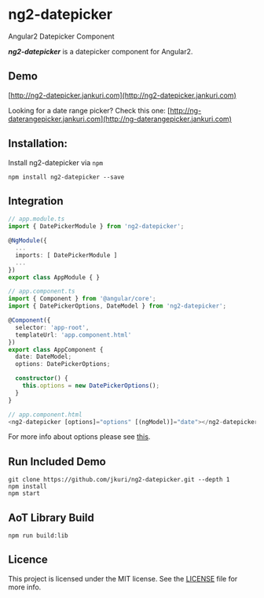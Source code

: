 # ng2-datepicker
Angular2 Datepicker Component

***ng2-datepicker*** is a datepicker component for Angular2.

## Demo

[http://ng2-datepicker.jankuri.com](http://ng2-datepicker.jankuri.com)

Looking for a date range picker? Check this one: [http://ng-daterangepicker.jankuri.com](http://ng-daterangepicker.jankuri.com)

## Installation:

Install ng2-datepicker via `npm`

````shell
npm install ng2-datepicker --save
````

## Integration

```ts
// app.module.ts
import { DatePickerModule } from 'ng2-datepicker';

@NgModule({
  ...
  imports: [ DatePickerModule ]
  ...
})
export class AppModule { }

// app.component.ts
import { Component } from '@angular/core';
import { DatePickerOptions, DateModel } from 'ng2-datepicker';

@Component({
  selector: 'app-root',
  templateUrl: 'app.component.html'
})
export class AppComponent {
  date: DateModel;
  options: DatePickerOptions;

  constructor() {
    this.options = new DatePickerOptions();
  }
}

// app.component.html
<ng2-datepicker [options]="options" [(ngModel)]="date"></ng2-datepicker>
```

For more info about options please see [this](https://github.com/jkuri/ng2-datepicker/blob/master/src/ng2-datepicker/ng2-datepicker.component.ts#L41-L53).

## Run Included Demo

```shell
git clone https://github.com/jkuri/ng2-datepicker.git --depth 1
npm install
npm start
```

## AoT Library Build

```shell
npm run build:lib
```

## Licence

This project is licensed under the MIT license. See the [LICENSE](LICENSE) file for more info.

